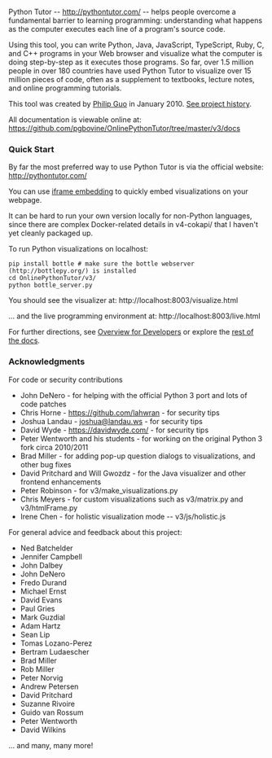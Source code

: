 Python Tutor -- http://pythontutor.com/ -- helps people overcome a fundamental barrier to learning programming: understanding what happens as the computer executes each line of a program's source code.

Using this tool, you can write Python, Java, JavaScript, TypeScript, Ruby, C, and C++ programs in your Web browser and visualize what the computer is doing step-by-step as it executes those programs. So far, over 1.5 million people in over 180 countries have used Python Tutor to visualize over 15 million pieces of code, often as a supplement to textbooks, lecture notes, and online programming tutorials.

This tool was created by [Philip Guo](http://pgbovine.net/) in January 2010. [See project history](history.txt).

All documentation is viewable online at:
https://github.com/pgbovine/OnlinePythonTutor/tree/master/v3/docs


### Quick Start

By far the most preferred way to use Python Tutor is via the official website: http://pythontutor.com/

You can use [iframe embedding](v3/docs/embedding-HOWTO.md) to quickly embed visualizations on your webpage.

It can be hard to run your own version locally for non-Python languages, since there are complex Docker-related details in v4-cokapi/ that I haven't yet cleanly packaged up.

To run Python visualizations on localhost:

```
pip install bottle # make sure the bottle webserver (http://bottlepy.org/) is installed
cd OnlinePythonTutor/v3/
python bottle_server.py
```

You should see the visualizer at: http://localhost:8003/visualize.html

... and the live programming environment at: http://localhost:8003/live.html 

For further directions, see [Overview for Developers](v3/docs/developer-overview.md) or explore the [rest of the docs](v3/docs/).


### Acknowledgments

For code or security contributions

- John DeNero - for helping with the official Python 3 port and lots of code patches
- Chris Horne - https://github.com/lahwran - for security tips
- Joshua Landau - joshua@landau.ws - for security tips
- David Wyde - https://davidwyde.com/ - for security tips
- Peter Wentworth and his students - for working on the original Python 3 fork circa 2010/2011
- Brad Miller - for adding pop-up question dialogs to visualizations, and other bug fixes
- David Pritchard and Will Gwozdz - for the Java visualizer and other frontend enhancements
- Peter Robinson - for v3/make_visualizations.py
- Chris Meyers - for custom visualizations such as v3/matrix.py and v3/htmlFrame.py
- Irene Chen - for holistic visualization mode -- v3/js/holistic.js


For general advice and feedback about this project:

- Ned Batchelder
- Jennifer Campbell
- John Dalbey
- John DeNero
- Fredo Durand
- Michael Ernst
- David Evans
- Paul Gries
- Mark Guzdial
- Adam Hartz
- Sean Lip
- Tomas Lozano-Perez
- Bertram Ludaescher
- Brad Miller
- Rob Miller
- Peter Norvig
- Andrew Petersen
- David Pritchard
- Suzanne Rivoire
- Guido van Rossum
- Peter Wentworth
- David Wilkins

... and many, many more!
